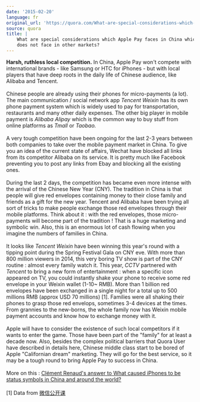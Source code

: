 ```yaml
---
date: '2015-02-20'
language: fr
original_url: 'https://quora.com/What-are-special-considerations-which-Apple-Pay-faces-in-China-which-it-does-not-face-in-other-markets/answer/Clément-Renaud'
source: quora
title: |
    What are special considerations which Apple Pay faces in China which it
    does not face in other markets?
---
```


**Harsh, ruthless local competition.** In China, Apple Pay won\'t
compete with international brands - like Samsung or HTC for iPhones -
but with local players that have deep roots in the daily life of Chinese
audience, like Alibaba and Tencent.\
\
Chinese people are already using their phones for micro-payments (a
lot). The main communication / social network app *Tencent Weixin* has
its own phone payment system which is widely used to pay for
transportation, restaurants and many other daily expenses. The other big
player in mobile payment is *Alibaba Alipay* which is the common way to
buy stuff from online platforms as *Tmall* or *Taobao.*\
\
A very tough competition have been ongoing for the last 2-3 years
between both companies to take over the mobile payment market in China.
To give you an idea of the current state of affairs, Wechat have blocked
all links from its competitor Alibaba on its service. It is pretty much
like Facebook preventing you to post any links from Ebay and blocking
all the existing ones.\
\
During the last 2 days, the competition has became even more intense
with the arrival of the Chinese New Year (CNY). The tradition in China
is that people will give red envelopes containing money to their close
family and friends as a gift for the new year. Tencent and Alibaba have
been trying all sort of tricks to make people exchange those red
envelopes through their mobile platforms. Think about it : with the red
envelopes, those micro-payments will become part of the tradition ! That
is a huge marketing and symbolic win. Also, this is an enormous lot of
cash flowing when you imagine the numbers of families in China.\
\
It looks like *Tencent Weixin* have been winning this year\'s round with
a tipping point during the Spring Festival Gala on CNY eve. With more
than 800 million viewers in 2014, this very boring TV show is part of
the CNY routine : almost every family watch it. This year, *CCTV*
partnered with *Tencent* to bring a new form of entertainment : when a
specific icon appeared on TV, you could instantly shake your phone to
receive some red envelope in your Weixin wallet (1-10\~ RMB). More than
1 billion red envelopes have been exchanged in a single night for a
total up to 500 millions RMB (approx USD 70 millions) \[1\]. Families
were all shaking their phones to grasp those red envelops, sometimes 3-4
devices at the times. From grannies to the new-borns, the whole family
now has Weixin mobile payment accounts and know how to exchange money
with it.\
\
Apple will have to consider the existence of such local competitors if
it wants to enter the game. Those have been part of the \"family\" for
at least a decade now. Also, besides the complex political barriers that
Quora User have described in details here, Chinese middle class start to
be bored of Apple \"Californian dream\" marketing. They will go for the
best service, so it may be a tough round to bring Apple Pay to success
in China.\
\
More on this : [Clément Renaud\'s answer to What caused iPhones to be
status symbols in China and around the
world?](http://quora.com/What-caused-iPhones-to-be-status-symbols-in-China-and-around-the-world/answer/Cl%C3%A9ment-Renaud)\
\
\[1\] Data from
[微信公开课](http://mp.weixin.qq.com/s?__biz=MjM5NTE4Njc4NQ%3D%3D&from=timeline&idx=1&isappinstalled=0&mid=204970547&scene=2&sn=ba577abcfa1ee172c4538e5b60f5cc5d#rd)

